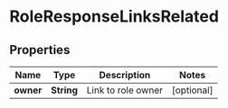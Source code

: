 

# RoleResponseLinksRelated


## Properties

| Name | Type | Description | Notes |
|------------ | ------------- | ------------- | -------------|
|**owner** | **String** | Link to role owner |  [optional] |




